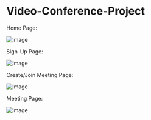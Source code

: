 # Video-Conference-Project

Home Page:

![image](https://github.com/user-attachments/assets/8324bc7d-7396-4913-9fd6-c084e6156869)


Sign-Up Page:

![image](https://github.com/user-attachments/assets/5f8c9558-1c61-4916-90d5-4572bb56b8ec)


Create/Join Meeting Page:

![image](https://github.com/user-attachments/assets/3b292ec8-f221-49c9-8fa7-7e28c33fb182)


Meeting Page:

![image](https://github.com/user-attachments/assets/934a6ce4-c4c1-4c6f-bb81-88e814a99f98)


